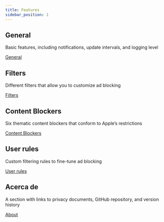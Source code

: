 ```yaml
---
title: Features
sidebar_position: 1
---
```


## General

Basic features, including notifications, update intervals, and logging level

[General](adguard-for-safari/features/general.md)

## Filters

Different filters that allow you to customize ad blocking

[Filters](/adguard-for-safari/features/filters.md)

## Content Blockers

Six thematic content blockers that conform to Apple’s restrictions

[Content Blockers](/adguard-for-safari/features/content-blockers/content-blockers.md)

## User rules

Custom filtering rules to fine-tune ad blocking

[User rules](/adguard-for-safari/features/rules.md)

## Acerca de

A section with links to privacy documents, GitHub repository, and version history

[About](/adguard-for-safari/features/about.md)
